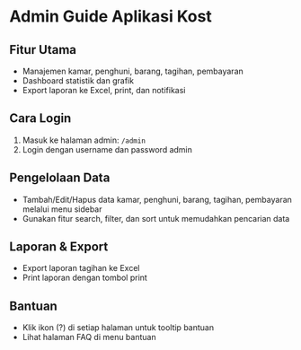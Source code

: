 # Admin Guide Aplikasi Kost

## Fitur Utama
- Manajemen kamar, penghuni, barang, tagihan, pembayaran
- Dashboard statistik dan grafik
- Export laporan ke Excel, print, dan notifikasi

## Cara Login
1. Masuk ke halaman admin: `/admin`
2. Login dengan username dan password admin

## Pengelolaan Data
- Tambah/Edit/Hapus data kamar, penghuni, barang, tagihan, pembayaran melalui menu sidebar
- Gunakan fitur search, filter, dan sort untuk memudahkan pencarian data

## Laporan & Export
- Export laporan tagihan ke Excel
- Print laporan dengan tombol print

## Bantuan
- Klik ikon (?) di setiap halaman untuk tooltip bantuan
- Lihat halaman FAQ di menu bantuan 